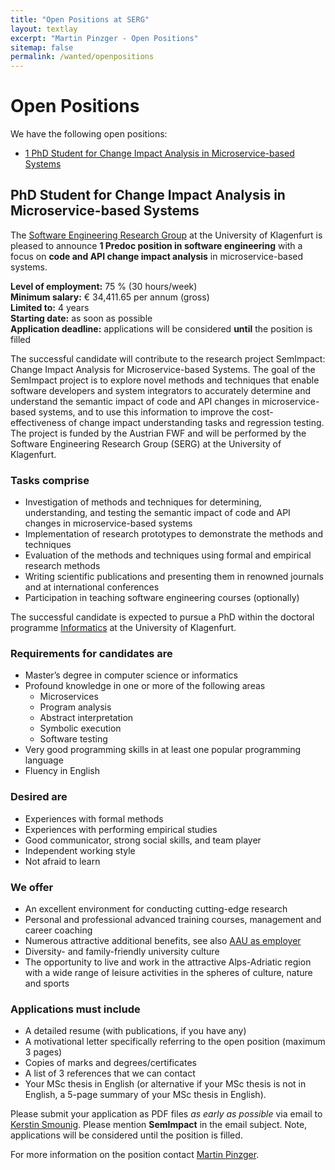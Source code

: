```yaml
---
title: "Open Positions at SERG"
layout: textlay
excerpt: "Martin Pinzger - Open Positions"
sitemap: false
permalink: /wanted/openpositions
---
```


# Open Positions
We have the following open positions:
* [1 PhD Student for Change Impact Analysis in Microservice-based Systems](#phd-student-for-change-impact-analysis-in-microservice-based-systems)
<!-- * [1 PhD Student for Program Analysis using Formal Methods](#phd-student-for-program-analysis-using-formal-methods) -->


## PhD Student for Change Impact Analysis in Microservice-based Systems ##

The [Software Engineering Research Group](https://www.aau.at/en/isys/serg) at the University of Klagenfurt is pleased to announce **1 Predoc position in software engineering** with a focus on **code and API change impact analysis** in microservice-based systems. 
 
**Level of employment:** 75 % (30 hours/week)<br/>
**Minimum salary:** € 34,411.65 per annum (gross)<br/>
**Limited to:** 4 years<br/>
**Starting date:** as soon as possible<br/>
**Application deadline:** applications will be considered **until** the position  is filled<br/>

The successful candidate will contribute to the research project SemImpact: Change Impact Analysis for Microservice-based Systems. The goal of the SemImpact project is to explore novel methods and techniques that enable software developers and system integrators to accurately determine and understand the semantic impact of code and API changes in microservice-based systems, and to use this information to improve the cost-effectiveness of change impact understanding tasks and regression testing. The project is funded by the Austrian FWF and will be performed by the Software Engineering Research Group (SERG) at the University of Klagenfurt. 

### Tasks comprise
* Investigation of methods and techniques for determining, understanding, and testing the semantic impact of code and API changes in microservice-based systems
* Implementation of research prototypes to demonstrate the methods and techniques 
* Evaluation of the methods and techniques using formal and empirical research methods
* Writing scientific publications and presenting them in renowned journals and at international conferences
* Participation in teaching software engineering courses (optionally)

The successful candidate is expected to pursue a PhD within the doctoral programme [Informatics](https://www.aau.at/en/doctoral-programme/prospective-doctoral-students/thematic-doctoral-programmes/informatics/) at the University of Klagenfurt.

### Requirements for candidates are
* Master’s degree in computer science or informatics
* Profound knowledge in one or more of the following areas
   * Microservices
   * Program analysis
   * Abstract interpretation
   * Symbolic execution
   * Software testing
* Very good programming skills in at least one popular programming language 
* Fluency in English 

### Desired are
* Experiences with formal methods
* Experiences with performing empirical studies
* Good communicator, strong social skills, and team player
* Independent working style
* Not afraid to learn

### We offer
* An excellent environment for conducting cutting-edge research
* Personal and professional advanced training courses, management and career coaching
* Numerous attractive additional benefits, see also [AAU as employer](https://jobs.aau.at/en/the-university-as-employer/)
* Diversity- and family-friendly university culture
* The opportunity to live and work in the attractive Alps-Adriatic region with a wide range of leisure activities in the spheres of culture, nature and sports 

### Applications must include
* A detailed resume (with publications, if you have any)
* A motivational letter specifically referring to the open position (maximum 3 pages)
* Copies of marks and degrees/certificates
* A list of 3 references that we can contact
* Your MSc thesis in English (or alternative if your MSc thesis is not in English, a 5-page summary of your MSc thesis in English).

Please submit your application as PDF files *as early as possible* via email to [Kerstin Smounig](mailto:kerstin.smounig@aau.at). Please mention **SemImpact** in the email subject. Note, applications will be considered until the position is filled.

For more information on the position contact [Martin Pinzger](/). 

<!--
## PhD Student for Program Analysis using Formal Methods ##

The [Software Engineering Research Group](https://www.aau.at/en/isys/serg) at the University of Klagenfurt and the [Research Center Hagenberg](https://www.fh-ooe.at/en/hagenberg-campus) of the University of Applied Sciences of Upper Austria are pleased to announce **1 Predoc position in software engineering** with a focus on **program analysis** using formal methods. 

**Level of employment:** 75 % (30 hours/week)<br/>
**Minimum salary:** € 34,411.65 per annum (gross)<br/>
**Limited to:** 2 years (with the possibility to extend it)<br/>
**Starting date:** as soon as possible<br/>
**Application deadline:** applications will be considered **until** the position  is filled<br/>

The successful candidate will contribute to the research project COMPASS of the [Software Competence Center Hagenberg](https://www.scch.at/). The main goal of COMPASS is to advance methods in software analytics to facilitate the analysis of complex software systems. The position provides the candidate with an excellent opportunity to do a PhD in an international renowned team formed by the Software Engineering Research Group, the Research Center Hagenberg and the Software Competence Center Hagenberg.

### Tasks comprise 
* Investigation of methods and techniques for user-guided, interactive, and incremental formal program analysis 
* Development of research prototypes to demonstrate the methods and techniques 
* Evaluation of the methods and techniques using formal and empirical research methods
* Writing scientific publications and presenting them in renowned journals and at international conferences
* Participation in teaching software engineering courses (optionally)

### Requirements for candidates are
* Master’s degree in computer science or informatics
* Profound knowledge in one or more of the following areas
   * Program analysis
   * Symbolic Execution 
   * Software testing
* Very good programming skills in at least one popular programming language 
* Fluency in English 

Please note that applications that do not meet these basic requirements will not be considered.

### Desired are
* Experiences with formal methods
* Experiences with performing empirical studies
* Good communicator, strong social skills, and team player
* Independent working style
* Not afraid to learn

### We offer
* An excellent environment for conducting cutting-edge research
* Personal and professional advanced training courses, management and career coaching
* Numerous attractive additional benefits, see also [AAU as employer](https://jobs.aau.at/en/the-university-as-employer/)
* Diversity- and family-friendly university culture
* The opportunity to live and work in the attractive Alps-Adriatic region with a wide range of leisure activities in the spheres of culture, nature and sports 

### Applications must include
* A detailed resume (with publications, if you have any)
* A motivational letter specifically referring to the open position (maximum 3 pages)
* Copies of marks and degrees/certificates
* A list of 3 references that we can contact
* Your MSc thesis in English (or alternative if your MSc thesis is not in English, a 5-page summary of your MSc thesis in English).

Please submit your application as PDF files *as early as possible* via email to [Kerstin Smounig](mailto:kerstin.smounig@aau.at). Please mention **COMPASS** in the email subject. Note, applications will be considered until the position is filled.

For more information on the position contact [Martin Pinzger](/) or [Josef Pichler](https://pure.fh-ooe.at/de/persons/josef-pichler). 

-->
